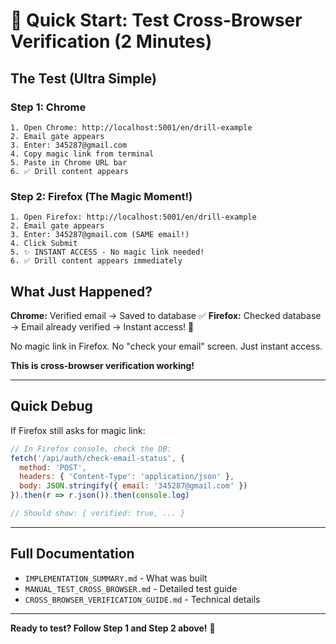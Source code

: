 # 🚀 Quick Start: Test Cross-Browser Verification (2 Minutes)

## The Test (Ultra Simple)

### Step 1: Chrome
```
1. Open Chrome: http://localhost:5001/en/drill-example
2. Email gate appears
3. Enter: 345287@gmail.com
4. Copy magic link from terminal
5. Paste in Chrome URL bar
6. ✅ Drill content appears
```

### Step 2: Firefox (The Magic Moment!)
```
1. Open Firefox: http://localhost:5001/en/drill-example
2. Email gate appears
3. Enter: 345287@gmail.com (SAME email!)
4. Click Submit
5. ✨ INSTANT ACCESS - No magic link needed!
6. ✅ Drill content appears immediately
```

## What Just Happened?

**Chrome:** Verified email → Saved to database ✅
**Firefox:** Checked database → Email already verified → Instant access! 🎉

No magic link in Firefox. No "check your email" screen. Just instant access.

**This is cross-browser verification working!**

---

## Quick Debug

If Firefox still asks for magic link:

```javascript
// In Firefox console, check the DB:
fetch('/api/auth/check-email-status', {
  method: 'POST',
  headers: { 'Content-Type': 'application/json' },
  body: JSON.stringify({ email: '345287@gmail.com' })
}).then(r => r.json()).then(console.log)

// Should show: { verified: true, ... }
```

---

## Full Documentation

- `IMPLEMENTATION_SUMMARY.md` - What was built
- `MANUAL_TEST_CROSS_BROWSER.md` - Detailed test guide
- `CROSS_BROWSER_VERIFICATION_GUIDE.md` - Technical details

---

**Ready to test? Follow Step 1 and Step 2 above!** 🚀
